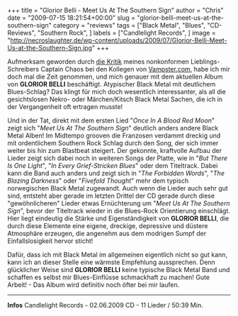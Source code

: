 +++
title = "Glorior Belli - Meet Us At The Southern Sign"
author = "Chris"
date = "2009-07-15 18:21:54+00:00"
slug = "glorior-belli-meet-us-at-the-southern-sign"
category = "reviews"
tags = ["Black Metal", "Blues", "CD-Reviews", "Southern Rock", ]
labels = ["Candlelight Records", ]
image = "http://necroslaughter.de/wp-content/uploads/2009/07/Glorior-Belli-Meet-Us-at-the-Southern-Sign.jpg"
+++

Aufmerksam geworden durch <a href="http://vampster.com/artikel/show/31895_CD-Review_.html">die Kritik</a> meines nonkonformen Lieblings-Schreibers Captain Chaos bei den Kollegen von <a href="http://vampster.com">Vampster.com</a>, habe ich mir doch mal die Zeit genommen, und mich genauer mit dem aktuellen Album von **GLORIOR BELLI** beschäftigt. Atypischer Black Metal mit deutlichem Blues-Schlag? Das klingt für mich doch wesentlich interessanter, als all die gesichtslosen Nekro- oder Märchen/Kitsch Black Metal Sachen, die ich in der Vergangenheit oft ertragen musste!

Und in der Tat, direkt mit dem ersten Lied "_Once In A Blood Red Moon_" zeigt sich "_Meet Us At The Southern Sign_" deutlich anders andere Black Metal Alben! Im Midtempo grooven die Franzosen verdammt dreckig und mit ordentlichem Southern Rock Schlag durch den Song, der sich immer weiter bis hin zum Blastbeat steigert. Der gekonnte, kraftvolle Aufbau der Lieder zeigt sich dabei noch in weiteren Songs der Platte, wie in "_But There Is One Light_", "_In Every Grief-Stricken Blues_" oder dem Titeltrack.
Dabei kann die Band auch anders und zeigt sich in "_The Forbidden Words_", "_The Blazing Darkness_" oder "_Fivefold Thought_" mehr dem typisch norwegischen Black Metal zugewandt. Auch wenn die Lieder auch sehr gut sind, entsteht aber gerade im letzten Drittel der CD gerade durch diese "gewöhnlicheren" Lieder etwas Ernüchterung um "_Meet Us At The Southern Sign_", bevor der Titeltrack wieder in die Blues-Rock Orientierung einschlägt. Hier liegt eindeutig die Stärke und Eigenständigkeit von **GLORIOR BELLI**, die durch diese Elemente eine eigene, dreckige, depressive und düstere Atmosphäre erzeugen, die angenehm aus dem modrigen Sumpf der Einfallslosigkeit hervor sticht!

Dafür, dass ich mit Black Metal im allgemeinen eigentlich nicht so gut kann, kann ich an dieser Stelle eine wärmste Empfehlung aussprechen. Denn glücklicher Weise sind **GLORIOR BELLI** keine typische Black Metal Band und schaffen es selbst mir Blues-Einflüsse schmackhaft zu machen! Gute Arbeit! - Das Album wird definitiv noch öfter bei mir laufen.





---
**Infos**
Candlelight Records - 02.06.2009
CD - 11 Lieder / 50:39 Min.
